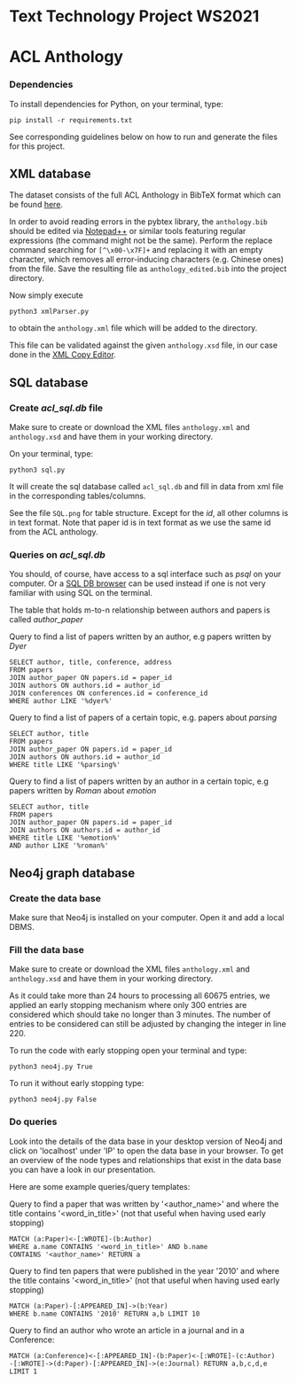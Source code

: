 # Text Technology Project WS2021
# ACL Anthology

### Dependencies

To install dependencies for Python, on your terminal, type:

```
pip install -r requirements.txt
```

See corresponding guidelines below on how to run and generate the files for this project.


## XML database

The dataset consists of the full ACL Anthology in BibTeX format which can be found [here](https://www.aclweb.org/anthology/anthology.bib.gz). 

In order to avoid reading errors in the pybtex library, the `anthology.bib` should be edited via [Notepad++](https://notepad-plus-plus.org/downloads/) or similar tools featuring regular expressions (the command might not be the same). 
Perform the replace command searching for `[^\x00-\x7F]+` and replacing it with an empty character, which removes all error-inducing characters (e.g. Chinese ones) from the file.
Save the resulting file as `anthology_edited.bib` into the project directory.

Now simply execute

```
python3 xmlParser.py
```

to obtain the `anthology.xml` file which will be added to the directory.

This file can be validated against the given `anthology.xsd` file, in our case done in the [XML Copy Editor](https://xml-copy-editor.sourceforge.io/).

## SQL database

### Create *acl_sql.db* file

Make sure to create or download the XML files `anthology.xml`
and `anthology.xsd` and have them in your working directory.

On your terminal, type:

```
python3 sql.py
```

It will create the sql database called `acl_sql.db` and
fill in data from xml file in the corresponding tables/columns.

See the file `SQL.png` for table structure. Except for the *id*,
all other columns is in text format. Note that paper id is in text format
as we use the same id from the ACL anthology.

### Queries on *acl_sql.db*

You should, of course, have access to a sql interface such as *psql* on your computer.
Or a [SQL DB browser](https://sqlitebrowser.org/) can be used instead if one is not very familiar
with using SQL on the terminal.

The table that holds m-to-n relationship between authors and papers is called *author_paper*

Query to find a list of papers written by an author, e.g papers written by *Dyer*
```
SELECT author, title, conference, address
FROM papers 
JOIN author_paper ON papers.id = paper_id
JOIN authors ON authors.id = author_id
JOIN conferences ON conferences.id = conference_id
WHERE author LIKE '%dyer%'
```


Query to find a list of papers of a certain topic, e.g. papers about *parsing*
```
SELECT author, title
FROM papers 
JOIN author_paper ON papers.id = paper_id
JOIN authors ON authors.id = author_id
WHERE title LIKE '%parsing%'
```


Query to find a list of papers written by an author in a certain topic, e.g papers written by *Roman* about *emotion*
```
SELECT author, title
FROM papers 
JOIN author_paper ON papers.id = paper_id
JOIN authors ON authors.id = author_id
WHERE title LIKE '%emotion%'
AND author LIKE '%roman%'
```



## Neo4j graph database

### Create the data base
Make sure that Neo4j is installed on your computer.
Open it and add a local DBMS.

### Fill the data base
Make sure to create or download the XML files `anthology.xml`
and `anthology.xsd` and have them in your working directory.

As it could take more than 24 hours to processing all 60675 entries, we applied an early stopping mechanism where only 300 entries are considered which should take no longer than 3 minutes. The number of entries to be considered can still be adjusted by changing the integer in line 220.

To run the code with early stopping open your terminal and type:
```
python3 neo4j.py True
```
To run it without early stopping type:
```
python3 neo4j.py False
```

### Do queries
Look into the details of the data base in your desktop version of Neo4j and click on 'localhost' under 'IP' to open the data base in your browser.
To get an overview of the node types and relationships that exist in the data base you can have a look in our presentation.

Here are some example queries/query templates:

Query to find a paper that was written by '<author_name>' and where the title contains '<word_in_title>' (not that useful when having used early stopping)
```
MATCH (a:Paper)<-[:WROTE]-(b:Author) 
WHERE a.name CONTAINS '<word_in_title>' AND b.name 
CONTAINS '<author_name>' RETURN a
```
Query to find ten papers that were published in the year '2010' and where the title contains '<word_in_title>' (not that useful when having used early stopping)
```
MATCH (a:Paper)-[:APPEARED_IN]->(b:Year) 
WHERE b.name CONTAINS '2010' RETURN a,b LIMIT 10
```
Query to find an author who wrote an article in a journal and in a Conference:
```
MATCH (a:Conference)<-[:APPEARED_IN]-(b:Paper)<-[:WROTE]-(c:Author)
-[:WROTE]->(d:Paper)-[:APPEARED_IN]->(e:Journal) RETURN a,b,c,d,e LIMIT 1
```





